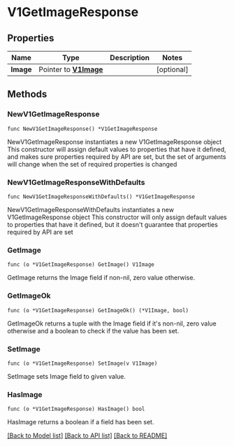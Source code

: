 # V1GetImageResponse

## Properties

Name | Type | Description | Notes
------------ | ------------- | ------------- | -------------
**Image** | Pointer to [**V1Image**](v1Image.md) |  | [optional] 

## Methods

### NewV1GetImageResponse

`func NewV1GetImageResponse() *V1GetImageResponse`

NewV1GetImageResponse instantiates a new V1GetImageResponse object
This constructor will assign default values to properties that have it defined,
and makes sure properties required by API are set, but the set of arguments
will change when the set of required properties is changed

### NewV1GetImageResponseWithDefaults

`func NewV1GetImageResponseWithDefaults() *V1GetImageResponse`

NewV1GetImageResponseWithDefaults instantiates a new V1GetImageResponse object
This constructor will only assign default values to properties that have it defined,
but it doesn't guarantee that properties required by API are set

### GetImage

`func (o *V1GetImageResponse) GetImage() V1Image`

GetImage returns the Image field if non-nil, zero value otherwise.

### GetImageOk

`func (o *V1GetImageResponse) GetImageOk() (*V1Image, bool)`

GetImageOk returns a tuple with the Image field if it's non-nil, zero value otherwise
and a boolean to check if the value has been set.

### SetImage

`func (o *V1GetImageResponse) SetImage(v V1Image)`

SetImage sets Image field to given value.

### HasImage

`func (o *V1GetImageResponse) HasImage() bool`

HasImage returns a boolean if a field has been set.


[[Back to Model list]](../README.md#documentation-for-models) [[Back to API list]](../README.md#documentation-for-api-endpoints) [[Back to README]](../README.md)


